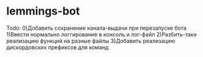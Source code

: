 # lemmings-bot
Todo:
0)Добавить сохранение канала-выдачи при перезапуске бота
1)Ввести нормально логгирование в консоль и лог-файл
2)Разбить-таки реализацию функций на разные файлы
3)Добавить реализацию дискордовских префиксов для команд
